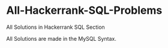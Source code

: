 # All-Hackerrank-SQL-Problems

All Solutions in Hackerrank SQL Section

All Solutions are made in the MySQL Syntax.
